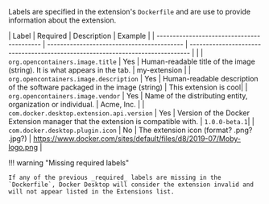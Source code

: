 Labels are specified in the extension's `Dockerfile` and are use to provide information about the extension.

| Label | Required | Description | Example |
| ------------------------------------------ | ------------------------------------------ | ------------------------------------------------------------------------------ | |
| `org.opencontainers.image.title` | Yes | Human-readable title of the image (string). It is what appears in the tab. | my-extension |
| `org.opencontainers.image.description` | Yes | Human-readable description of the software packaged in the image (string) | This extension is cool|
| `org.opencontainers.image.vendor` | Yes | Name of the distributing entity, organization or individual. | Acme, Inc. |
| `com.docker.desktop.extension.api.version` | Yes | Version of the Docker Extension manager that the extension is compatible with. | `1.0.0-beta.1`|
| `com.docker.desktop.plugin.icon` | No | The extension icon (format? .png? .jpg?) | <a href="https://www.docker.com/sites/default/files/d8/2019-07/Moby-logo.png" target="__blank">https://www.docker.com/sites/default/files/d8/2019-07/Moby-logo.png<a> |

!!! warning "Missing required labels"

    If any of the previous _required_ labels are missing in the `Dockerfile`, Docker Desktop will consider the extension invalid and will not appear listed in the Extensions list.
